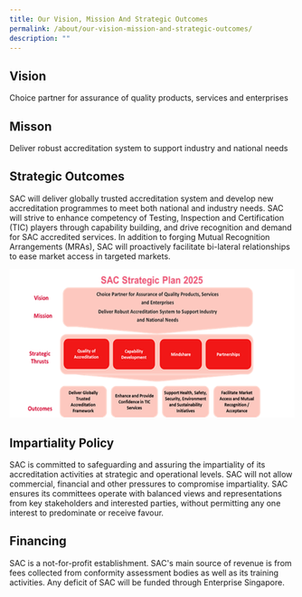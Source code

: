 ```yaml
---
title: Our Vision, Mission And Strategic Outcomes
permalink: /about/our-vision-mission-and-strategic-outcomes/
description: ""
---
```

## Vision
Choice partner for assurance of quality products, services and enterprises

## Misson
Deliver robust accreditation system to support industry and national needs

## Strategic Outcomes
SAC will deliver globally trusted accreditation system and develop new accreditation programmes to meet both national and industry needs. SAC will strive to enhance competency of Testing, Inspection and Certification (TIC) players through capability building, and drive recognition and demand for SAC accredited services. In addition to forging Mutual Recognition Arrangements (MRAs), SAC will proactively facilitate bi-lateral relationships to ease market access in targeted markets.  

![SAC Strategic Plan 2025](/images/about/93A19A7B-CAA8-4B2A-B31F-F20CBE4D75F8.png)

## Impartiality Policy
SAC is committed to safeguarding and assuring the impartiality of its accreditation activities at strategic and operational levels. SAC will not allow commercial, financial and other pressures to compromise impartiality. SAC ensures its committees operate with balanced views and representations from key stakeholders and interested parties, without permitting any one interest to predominate or receive favour.

## Financing
SAC is a not-for-profit establishment. SAC's main source of revenue is from fees collected from conformity assessment bodies as well as its training activities. Any deficit of SAC will be funded through Enterprise Singapore.